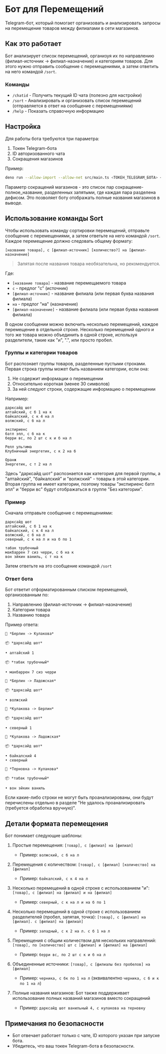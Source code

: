 # Бот для Перемещений

Telegram-бот, который помогает организовать и анализировать запросы на перемещение товаров между филиалами в сети магазинов.

## Как это работает

Бот анализирует список перемещений, организуя их по направлению (филиал-источник -> филиал-назначение) и категориям товаров. Для этого нужно отправить сообщение с перемещениями, а затем ответить на него командой `/sort`.

### Команды

- `/chatid` - Получить текущий ID чата (полезно для настройки)
- `/sort` - Анализировать и организовать список перемещений (отправляется в ответ на сообщение с перемещениями)
- `/help` - Показать справочную информацию

## Настройка

Для работы бота требуются три параметра:

1. Токен Telegram-бота
2. ID авторизованного чата
3. Сокращения магазинов

Пример:

```bash
deno run --allow-import --allow-net src/main.ts <ТОКЕН_TELEGRAM_БОТА> <ID_АВТОРИЗОВАННОГО_ЧАТА> "б-Берлин,к-Кулакова,л-Ладожская,т-Терновка"
```

Параметр сокращений магазинов - это список пар сокращение-полное_название, разделенных запятыми, где каждая пара разделена дефисом. Это позволяет боту отображать полные названия магазинов в выводе.

## Использование команды Sort

Чтобы использовать команду сортировки перемещений, отправьте сообщение с перемещениями, а затем ответьте на него командой `/sort`. Каждое перемещение должно следовать общему формату:

```text
[название товара], с [филиал-источник] [количество?] на [филиал-назначение]
```

> Запятая после названия товара необязательна, но рекомендуется.

Где:

- `[название товара]` - название перемещаемого товара
- `с` - предлог "с" (источник)
- `[филиал-источник]` - название филиала (или первая буква названия филиала)
- `на` - предлог "на" (назначение)
- `[филиал-назначение]` - название филиала (или первая буква названия филиала)

В одном сообщении можно включить несколько перемещений, каждое перемещение в отдельной строке. Несколько перемещений одного и того же товара можно объединить в одной строке, используя разделители, такие как "и", ".", или просто пробел.

### Группы и категории товаров

Бот распознает группы товаров, разделенные пустыми строками. Первая строка группы может быть названием категории, если она:

1. Не содержит информации о перемещении
2. Относительно короткая (менее 30 символов)
3. За ней следуют строки, содержащие информацию о перемещении

Например:

```text
дарксайд шот
алтайский, с б 1 на к
байкалский, с к 4 на л
волжский, с б на л

экспириенс 
батл эпл, с б на к
берри вс, по 2 шт с к и б на л

Релл ультима
Клубничный энергетик, с к 2 на б

Оранж
Энергетик, с т 2 на л
```

Здесь "дарксайд шот" распознается как категория для первой группы, а "алтайский", "байкалский" и "волжский" - товары в этой категории. Вторая группа не имеет категории, поэтому товары "экспириенс батл эпл" и "берри вс" будут отображаться в группе "Без категории".

### Пример

Сначала отправьте сообщение с перемещениями:

```text
дарксайд шот
алтайский, с б 1 на к
байкалский, с к 4 на л
волжский, с б на л
северный, с к на л и на б по 1

табак трубочный
макбаррен 7 сиз черри, с б на к
вон эйкин ваниль, с т на к
```

Затем ответьте на это сообщение командой `/sort`

### Ответ бота

Бот ответит отформатированным списком перемещений, организованным по:

1. Направлению (филиал-источник -> филиал-назначение)
2. Категории товара
3. Названию товара

Пример ответа:

```text
🔄 *Берлин -> Кулакова*

📦 *дарксайд шот*

• алтайский 1

📦 *табак трубочный*

• макбаррен 7 сиз черри

🔄 *Берлин -> Ладожская*

📦 *дарксайд шот*

• волжский

🔄 *Кулакова -> Берлин*

📦 *дарксайд шот*

• северный 1

🔄 *Кулакова -> Ладожская*

📦 *дарксайд шот*

• байкалский 4
• северный

🔄 *Терновка -> Кулакова*

📦 *табак трубочный*

• вон эйкин ваниль
```

Если какие-либо строки не могут быть проанализированы, они будут перечислены отдельно в разделе "Не удалось проанализировать (требуется обработка вручную)".

## Детали формата перемещения

Бот понимает следующие шаблоны:

1. Простые перемещения:
  `[товар], с [филиал] на [филиал]`
   - Пример: `волжский, с б на л`

2. Перемещения с количеством:
  `[товар], с [филиал] [количество] на [филиал]`
   - Пример: `байкалский, с к 4 на л`

3. Несколько перемещений в одной строке с использованием "и":
  `[товар], с [филиал] на [филиал] и на [филиал]`
   - Пример: `северный, с к на л и на б по 1`

4. Несколько перемещений в одной строке с использованием разделителей (пробел, запятая, точка):
  `[товар], с [филиал] на [филиал]. с [филиал] на [филиал]`
   - Пример: `западный, с к 2 на л. с б 1 на л`

5. Перемещения с общим количеством для нескольких направлений:
  `[товар], по [количество] шт с [филиал] и [филиал] на [филиал]`
   - Пример: `берри вс, по 2 шт с к и б на л`

6. Объединенные источники:
  `[товар], с [филиалы без пробелов] на [филиал]`
   - Пример: `черника, с бк по 1 на л` (эквивалентно `черника, с б и к по 1 на л`)

7. Полные названия магазинов: Бот также поддерживает использование полных названий магазинов вместо сокращений
   - Пример: `дарксайд шот ванильный 4, с кулакова на терновку`

## Примечания по безопасности

- Бот отвечает работает только с чате, ID которого указан при запуске бота.
- Убедитесь, что ваш токен Telegram-бота в безопасности.
